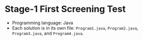 # Stage-1 First Screening Test

- Programming language: Java
- Each solution is in its own file: `Program1.java`, `Program2.java`, `Program3.java`, and `Program4.java`.


